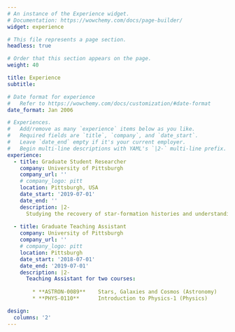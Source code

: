 ```yaml
---
# An instance of the Experience widget.
# Documentation: https://wowchemy.com/docs/page-builder/
widget: experience

# This file represents a page section.
headless: true

# Order that this section appears on the page.
weight: 40

title: Experience
subtitle:

# Date format for experience
#   Refer to https://wowchemy.com/docs/customization/#date-format
date_format: Jan 2006

# Experiences.
#   Add/remove as many `experience` items below as you like.
#   Required fields are `title`, `company`, and `date_start`.
#   Leave `date_end` empty if it's your current employer.
#   Begin multi-line descriptions with YAML's `|2-` multi-line prefix.
experience:
  - title: Graduate Student Researcher 
    company: University of Pittsburgh 
    company_url: ''
    # company_logo: pitt
    location: Pittsburgh, USA
    date_start: '2019-07-01'
    date_end: ''
    description: |2-
      Studying the recovery of star-formation histories and understanding the interplay of stellar population parameters like stellar metallicity, light-weighted ages and dust attenuation with morphology, feedback processes and environment of LEGA-C galaxies using Bayesian SED modeling. 
        
  - title: Graduate Teaching Assistant
    company: University of Pittsburgh 
    company_url: ''
    # company_logo: pitt
    location: Pittsburgh
    date_start: '2018-07-01'
    date_end: '2019-07-01'
    description: |2- 
      Teaching Assistant for two courses:
      
        * **ASTRON-0089**    Stars, Galaxies and Cosmos (Astronomy) 
        * **PHYS-0110**      Introduction to Physics-1 (Physics)

design:
  columns: '2'
---
```

